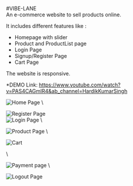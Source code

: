 #VIBE-LANE\
An e-commerce website to sell products online.

It includes different features like :

* Homepage with slider
* Product and ProductList page
* Login Page
* Signup/Register Page
* Cart Page


The website is responsive.

*DEMO Link: https://www.youtube.com/watch?v=PAS4CAGmIR4&ab_channel=HardikKumarSingh


![Home Page](https://github.com/aj-km/VibeLane/assets/112047643/d9554c6e-348d-4575-90ad-a9fce145fa30)
 \


![Register Page](https://github.com/aj-km/VibeLane/assets/112047643/f3803138-36f9-4f4c-bb78-2ee19496e640)
 \
![Login Page](https://github.com/aj-km/VibeLane/assets/112047643/6f95174f-fc28-4578-b8b6-b0d11e6b157f)
\


![Product Page](https://github.com/aj-km/VibeLane/assets/112047643/2ca8574d-0203-4fe7-8617-454763c76b05)
 \


![Cart](https://github.com/aj-km/VibeLane/assets/112047643/be95418e-7c75-4aa0-8b6f-3368e572e2de)

 \

![Payment page](https://github.com/aj-km/VibeLane/assets/112047643/b94a0a64-035f-4e4e-8c9d-107051579e31)
 \

![Logout Page](https://github.com/aj-km/VibeLane/assets/89783619/b11b281e-efec-4051-a644-9d68dacdb2ba)
